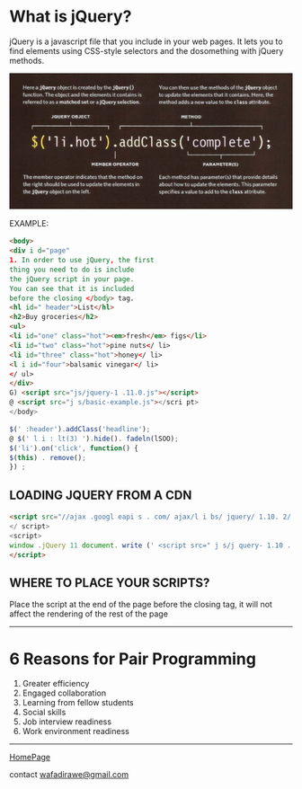 # What is jQuery?

jQuery is a javascript file that you include in your web pages.
It lets you to find elements using CSS-style selectors and the dosomething with jQuery methods.

![](img/jQuery.png)

EXAMPLE:

```html
<body>
<div i d="page"
1. In order to use jQuery, the first
thing you need to do is include
the jQuery script in your page.
You can see that it is included
before the closing </body> tag.
<hl id=" header">List</hl>
<h2>Buy groceries</h2>
<ul>
<li id="one" class="hot"><em>fresh</em> figs</li>
<li id="two" class="hot">pine nuts</ li>
<li id="three" class="hot">honey</ li>
<l i id="four">balsamic vinegar</ li>
</ ul>
</div>
G) <script src="js/jquery-1 .11.0.js"></script>
@ <script src="j s/basic-example.js"></scri pt>
</body>
```

```javascript
$(' :header').addClass('headline');
@ $(' l i : lt(3) ').hide(). fadeln(lSOO);
$('li').on('click', function() {
$(this) . remove();
}) ;
```

## LOADING JQUERY FROM A CDN

```html
<script src="//ajax .googl eapi s . com/ ajax/l i bs/ jquery/ 1.10. 2/ jquery .min. js ">
</ script>
<script>
window .jQuery 11 document. write (' <script src=" j s/j query- 1.10 . 2.j s 11><\jscri pt> ' )
</script>
```

## WHERE TO PLACE YOUR SCRIPTS?

Place the script at the end of the
page before the closing </body> tag, it will not affect
the rendering of the rest of the page

***
# 6 Reasons for Pair Programming

1. Greater efficiency
2. Engaged collaboration
3. Learning from fellow students
4. Social skills
5. Job interview readiness
6. Work environment readiness

***


[HomePage](https://wafaankoush99.github.io/Reading-Notes/READMEcode301.html)  


contact wafadirawe@gmail.com
